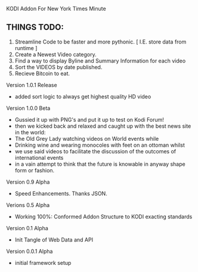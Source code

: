 KODI Addon For New York Times Minute

THINGS TODO:
-----------------------
1) Streamline Code to be faster and more pythonic. [ I.E. store data from runtime ]
2) Create a Newest Video category.
3) Find a way to display Byline and Summary Information for each video
4) Sort the VIDEOS by date published.
5) Recieve Bitcoin to eat.

Version 1.0.1 Release
* added sort logic to always get highest quality HD video

Version 1.0.0 Beta
* Gussied it up with PNG's and put it up to test on Kodi Forum!
* then we kicked back and relaxed and caught up with the best news site in the world:
* The Old Grey Lady watching videos on World events while
* Drinking wine and wearing monocoles with feet on an ottoman whilst
* we use said videos to facilitate the discussion of the outcomes of international events
* in a vain attempt to think that the future is knowable in anyway shape form or fashion.

Version 0.9 Alpha
* Speed Enhancements. Thanks JSON.

Verions 0.5 Alpha
* Working 100%: Conformed Addon Structure to KODI exacting standards

Version 0.1 Alpha
* Init Tangle of Web Data and API

Version 0.0.1 Alpha
* initial framework setup


